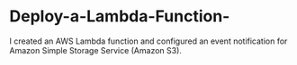 # Deploy-a-Lambda-Function-
I created an AWS Lambda function and configured an event notification for Amazon Simple Storage Service (Amazon S3).
